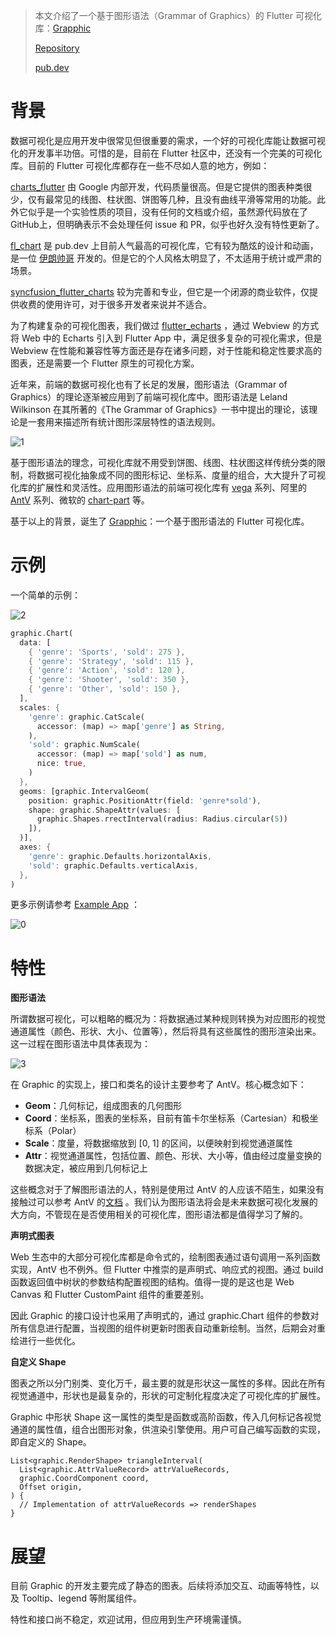 > 本文介绍了一个基于图形语法（Grammar of Graphics）的 Flutter 可视化库：[Grapphic](https://github.com/entronad/graphic)
>
> [Repository](https://github.com/entronad/graphic)
>
> [pub.dev](https://pub.dev/packages/garphic)

# 背景

数据可视化是应用开发中很常见但很重要的需求，一个好的可视化库能让数据可视化的开发事半功倍。可惜的是，目前在 Flutter 社区中，还没有一个完美的可视化库。目前的 Flutter 可视化库都存在一些不尽如人意的地方，例如：

[charts_flutter](https://pub.dev/packages/charts_flutter) 由 Google 内部开发，代码质量很高。但是它提供的图表种类很少，仅有最常见的线图、柱状图、饼图等几种，且没有曲线平滑等常用的功能。此外它似乎是一个实验性质的项目，没有任何的文档或介绍，虽然源代码放在了GitHub上，但明确表示不会处理任何 issue 和 PR，似乎也好久没有特性更新了。

[fl_chart](https://pub.dev/packages/fl_chart) 是 pub.dev 上目前人气最高的可视化库，它有较为酷炫的设计和动画，是一位 [伊朗帅哥](https://github.com/imaNNeoFighT) 开发的。但是它的个人风格太明显了，不太适用于统计或严肃的场景。

[syncfusion_flutter_charts](https://pub.dev/packages/syncfusion_flutter_charts) 较为完善和专业，但它是一个闭源的商业软件，仅提供收费的使用许可，对于很多开发者来说并不适合。

为了构建复杂的可视化图表，我们做过 [flutter_echarts](https://github.com/entronad/flutter_echarts) ，通过 Webview 的方式将 Web 中的 Echarts 引入到 Flutter App 中，满足很多复杂的可视化需求，但是 Webview 在性能和兼容性等方面还是存在诸多问题，对于性能和稳定性要求高的图表，还是需要一个 Flutter 原生的可视化方案。



近年来，前端的数据可视化也有了长足的发展，图形语法（Grammar of Graphics）的理论逐渐被应用到了前端可视化库中。图形语法是 Leland Wilkinson 在其所著的《The Grammar of Graphics》一书中提出的理论，该理论是一套用来描述所有统计图形深层特性的语法规则。

![1](1.png)

基于图形语法的理念，可视化库就不用受到饼图、线图、柱状图这样传统分类的限制，将数据可视化抽象成不同的图形标记、坐标系、度量的组合，大大提升了可视化库的扩展性和灵活性。应用图形语法的前端可视化库有 [vega](http://vega.github.io/) 系列、阿里的 [AntV](https://antv.vision/) 系列、微软的 [chart-part](https://microsoft.github.io/chart-parts/) 等。



基于以上的背景，诞生了 [Grapphic](https://github.com/entronad/graphic)：一个基于图形语法的 Flutter 可视化库。

# 示例

一个简单的示例：

![2](2.jpg)

```dart
graphic.Chart(
  data: [
    { 'genre': 'Sports', 'sold': 275 },
    { 'genre': 'Strategy', 'sold': 115 },
    { 'genre': 'Action', 'sold': 120 },
    { 'genre': 'Shooter', 'sold': 350 },
    { 'genre': 'Other', 'sold': 150 },
  ],
  scales: {
    'genre': graphic.CatScale(
      accessor: (map) => map['genre'] as String,
    ),
    'sold': graphic.NumScale(
      accessor: (map) => map['sold'] as num,
      nice: true,
    )
  },
  geoms: [graphic.IntervalGeom(
    position: graphic.PositionAttr(field: 'genre*sold'),
    shape: graphic.ShapeAttr(values: [
      graphic.Shapes.rrectInterval(radius: Radius.circular(5))
    ]),
  )],
  axes: {
    'genre': graphic.Defaults.horizontalAxis,
    'sold': graphic.Defaults.verticalAxis,
  },
)
```



更多示例请参考 [Example App](https://github.com/entronad/graphic/tree/master/example) ：

![0](0.jpg)

# 特性

**图形语法**

所谓数据可视化，可以粗略的概况为：将数据通过某种规则转换为对应图形的视觉通道属性（颜色、形状、大小、位置等），然后将具有这些属性的图形渲染出来。这一过程在图形语法中具体表现为：

![3](3.png)

在 Graphic 的实现上，接口和类名的设计主要参考了 AntV。核心概念如下：

- **Geom**：几何标记，组成图表的几何图形
- **Coord**：坐标系，图表的坐标系，目前有笛卡尔坐标系（Cartesian）和极坐标系（Polar）
- **Scale**：度量，将数据缩放到 [0, 1] 的区间，以便映射到视觉通道属性
- **Attr**：视觉通道属性，包括位置、颜色、形状、大小等，值由经过度量变换的数据决定，被应用到几何标记上

这些概念对于了解图形语法的人，特别是使用过 AntV 的人应该不陌生，如果没有接触过可以参考 AntV 的[文档](https://www.yuque.com/antv/g2-docs/tutorial-the-grammar-of-graphics) 。我们认为图形语法将会是未来数据可视化发展的大方向，不管现在是否使用相关的可视化库，图形语法都是值得学习了解的。

**声明式图表**

Web 生态中的大部分可视化库都是命令式的，绘制图表通过语句调用一系列函数实现，AntV 也不例外。但 Flutter 中推崇的是声明式、响应式的视图。通过 build 函数返回值中树状的参数结构配置视图的结构。值得一提的是这也是 Web Canvas 和 Flutter CustomPaint 组件的重要差别。

因此 Graphic 的接口设计也采用了声明式的，通过 graphic.Chart 组件的参数对所有信息进行配置，当视图的组件树更新时图表自动重新绘制。当然，后期会对重绘进行一些优化。

**自定义 Shape**

图表之所以分门别类、变化万千，最主要的就是形状这一属性的多样。因此在所有视觉通道中，形状也是最复杂的，形状的可定制化程度决定了可视化库的扩展性。

Graphic 中形状 Shape 这一属性的类型是函数或高阶函数，传入几何标记各视觉通道的属性值，组合出图形对象，供渲染引擎使用。用户可自己编写函数的实现，即自定义的 Shape。

```
List<graphic.RenderShape> triangleInterval(
  List<graphic.AttrValueRecord> attrValueRecords,
  graphic.CoordComponent coord,
  Offset origin,
) {
  // Implementation of attrValueRecords => renderShapes
}
```

# 展望

目前 Graphic 的开发主要完成了静态的图表。后续将添加交互、动画等特性，以及 Tooltip、legend 等附属组件。

特性和接口尚不稳定，欢迎试用，但应用到生产环境需谨慎。